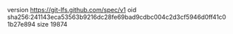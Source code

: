 version https://git-lfs.github.com/spec/v1
oid sha256:241143eca53563b9216dc28fe69bad9cdbc004c2d3cf5946d0ff41c01b27e894
size 19874
